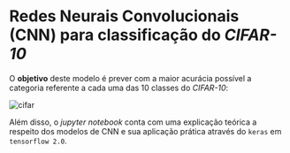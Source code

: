 # Redes Neurais Convolucionais (CNN) para classificação do *CIFAR-10*

O **objetivo** deste modelo é prever com a maior acurácia possível a categoria referente a cada uma das 10 classes do *CIFAR-10*:

![cifar](https://user-images.githubusercontent.com/32513366/71764006-42a69280-2ec1-11ea-89cd-160262a20fdf.png)

Além disso, o *jupyter notebook* conta com uma explicação teórica a respeito dos modelos de CNN e sua aplicação prática através do ```keras``` em ```tensorflow 2.0```.  
